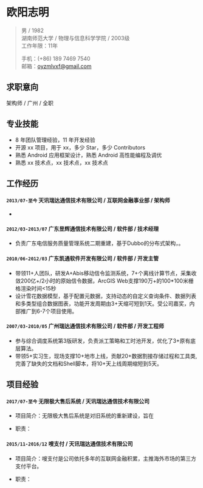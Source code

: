 # 欧阳志明

> 男 / 1982     
> 湖南师范大学 / 物理与信息科学学院 / 2003级     
> 工作年限：11年       
> 
> 手机：(+86) 189 7469 7540   
> 邮箱：oyzmlvxf@gmail.com  

## 求职意向
架构师 / 广州 / 全职   

## 专业技能

- 8 年团队管理经验，11 年开发经验
- 开源 xx 项目，用于 xx，多少 Star，多少 Contributors
- 熟悉 Android 应用框架设计，熟悉 Android 高性能编程及调优
- 熟悉 xx 技术点，xx 技术点，xx 技术点

## 工作经历

#### `2013/07-至今`  天讯瑞达通信技术有限公司 / 互联网金融事业部 / 架构师

- 

#### `2012/03-2013/07`  广东昱辉通信技术有限公司 / 软件部 / 技术经理

- 负责广东电信服务质量管理系统二期重建，基于Dubbo的分布式架构，。

#### `2010/06-2012/03`  广东凯通软件开发有限公司 / 软件部 / 开发主管

- 带领11+人团队，研发A+Abis移动信令监测系统，7+个离线计算节点，采集收敛200亿+/2小时的原始信令数据，ArcGIS Web支撑190万+的100*100米栅格渲染时间<15秒
- 设计雪花数据模型，基于配置元数据，支持动态的自定义查询条件、数据列表和多类型组合数据图表，功能开发周期由3+天缩可短到1天。受公司嘉奖，内部推广到6-7个项目使用。

#### `2007/03-2010/05`  广州瑞达通信技术有限公司 / 软件部 / 开发工程师

- 参与综合调度系统第3版研发，负责派工策略和工时池开发，优化了3+原有底层算法。
- 带领5+实习生，现场支撑10+地市上线，贡献20+数据割接存储过程和工具类,完善了缺失的文档和Shell脚本，将10+天上线周期缩短到5天。

## 项目经验

#### `2017/07-至今` 无限极大售后系统 /  天讯瑞达通信技术有限公司

- 项目简介：无限极大售后系统是对旧系统的重新建设，旨在

- 职责：

#### `2015/11-2016/12`  嗖支付 / 天讯瑞达通信技术有限公司

- 项目简介：嗖支付是公司依托多年的互联网金融积累，主推海外市场的第三方支付平台。

- 职责：
